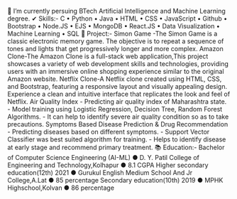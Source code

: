 🌱 I’m currently persuing BTech Artificial Intelligence and Machine Learning degree.
✔ Skills:- C • Python • Java • HTML • CSS • JavaScript • Github • Bootstrap • Node.JS • EJS • MongoDB • React.JS • Data Visualization • Machine Learning • SQL
💢 Project:-
Simon Game -The Simon Game is a classic electronic memory game. The objective is to repeat a sequence of tones and lights that get progressively longer and more complex.
Amazon Clone-The Amazon Clone is a full-stack web application,This project showcases a variety of web development skills and technologies, providing users with an immersive online shopping experience similar to the original Amazon website.
Netflix Clone-A Netflix clone created using HTML, CSS, and Bootstrap, featuring a responsive layout and visually appealing design. Experience a clean and intuitive interface that replicates the look and feel of Netflix.
Air Quality Index - Predicting air quality index of Maharashtra state. - Model training using Logistic Regression, Decision Tree, Random Forest Algorithms. - It can help to identify severe air quality condition so as to take precautions.
Symptoms Based Disease Prediction & Drug Recommendation - Predicting diseases based on different symptoms. - Support Vector Classifier was best suited algorithm for training. - Helps to identify disease at early stage and recommend primary treatment.
📚 Education:-
Bachelor of Computer Science Engineering (AI-ML) ● D. Y. Patil College of Engineering and Technology,Kolhapur ● 8.1 CGPA
Higher secondary education(12th) 2021 ● Gurukul English Medium School And Jr College,A.Lat ● 85 percentage
Secondary education(10th) 2019 ● MPHK Highschool,Kolvan ● 86 percentage

<!---
RamDesai28/RamDesai28 is a ✨ special ✨ repository because its `README.md` (this file) appears on your GitHub profile.
You can click the Preview link to take a look at your changes.
--->
